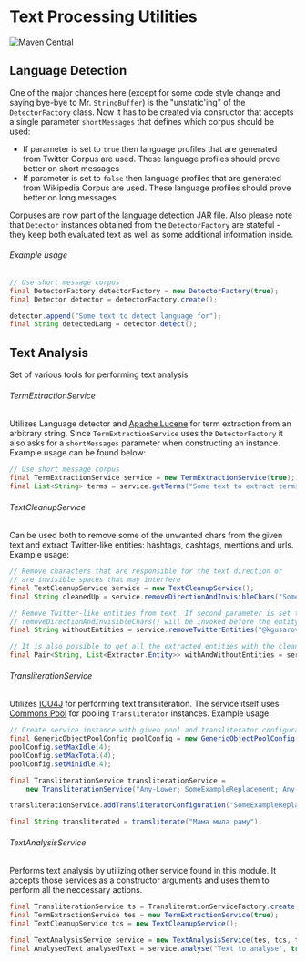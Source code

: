 # Text Processing Utilities

[![Maven Central](https://maven-badges.herokuapp.com/maven-central/io.github.iquote/language-detection/badge.svg)](https://maven-badges.herokuapp.com/maven-central/io.github.iquote/language-detection)

## Language Detection
One of the major changes here (except for some code style change and saying bye-bye to Mr. ```StringBuffer```) 
is the "unstatic'ing" of the ```DetectorFactory``` class. Now it has to be created via consructor that accepts 
a single parameter ```shortMessages``` that defines which corpus should be used:
* If parameter is set to ```true``` then language profiles that are generated from Twitter Corpus are used. These language profiles should prove better on short messages
* If parameter is set to ```false``` then language profiles that are generated from Wikipedia Corpus are used. These language profiles should prove better on long messages

Corpuses are now part of the language detection JAR file. Also please note that ```Detector``` instances obtained from 
the ```DetectorFactory``` are stateful - they keep both evaluated text as well as some additional information inside.

###### Example usage
```java
// Use short message corpus
final DetectorFactory detectorFactory = new DetectorFactory(true);
final Detector detector = detectorFactory.create();

detector.append("Some text to detect language for");
final String detectedLang = detector.detect();
```

## Text Analysis
Set of various tools for performing text analysis

###### TermExtractionService
Utilizes Language detector and [Apache Lucene](https://lucene.apache.org/) for term extraction from an arbitrary string.
Since ```TermExtractionService``` uses the ```DetectorFactory``` it also asks for a ```shortMessages``` parameter when constructing
an instance. Example usage can be found below:
```java
// Use short message corpus
final TermExtractionService service = new TermExtractionService(true);
final List<String> terms = service.getTerms("Some text to extract terms from");
```

###### TextCleanupService
Can be used both to remove some of the unwanted chars from the given text and extract Twitter-like entities: hashtags, cashtags,
mentions and urls. Example usage:
```java
// Remove characters that are responsible for the text direction or
// are invisible spaces that may interfere
final TextCleanupService service = new TextCleanupService();
final String cleanedUp = service.removeDirectionAndInvisibleChars("Some text with garbage here");

// Remove Twitter-like entities from text. If second parameter is set to true
// removeDirectionAndInvisibleChars() will be invoked before the entity cleanup
final String withoutEntities = service.removeTwitterEntities("@kgusarov Click me! #coolbuttons", true);

// It is also possible to get all the extracted entities with the cleaned up text
final Pair<String, List<Extractor.Entity>> withAndWithoutEntities = service.extractTwitterEntities("@kgusarov Click me! #coolbuttons", true);
```

###### TransliterationService
Utilizes [ICU4J](http://site.icu-project.org/home) for performing text transliteration. The service itself uses
[Commons Pool](https://commons.apache.org/proper/commons-pool/) for pooling ```Transliterator``` instances. Example usage:
```java
// Create service instance with given pool and transliterator configuration
final GenericObjectPoolConfig poolConfig = new GenericObjectPoolConfig();
poolConfig.setMaxIdle(4);
poolConfig.setMaxTotal(4);
poolConfig.setMinIdle(4);

final TransliterationService transliterationService =
    new TransliterationService("Any-Lower; SomeExampleReplacement; Any-Latin; NFD; [^\\p{Alnum}] Remove", poolConfig);

transliterationService.addTransliteratorConfiguration("SomeExampleReplacement", "ы > i;");

final String transliterated = transliterate("Мама мыла раму");
```

###### TextAnalysisService
Performs text analysis by utilizing other service found in this module. It accepts those services as a constructor
arguments and uses them to perform all the neccessary actions.
```java
final TransliterationService ts = TransliterationServiceFactory.create();
final TermExtractionService tes = new TermExtractionService(true);
final TextCleanupService tcs = new TextCleanupService();

final TextAnalysisService service = new TextAnalysisService(tes, tcs, ts);
final AnalysedText analysedText = service.analyse("Text to analyse", true);
```